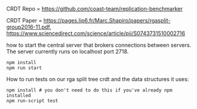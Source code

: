 CRDT Repo = https://github.com/coast-team/replication-benchmarker 

CRDT Paper = https://pages.lip6.fr/Marc.Shapiro/papers/rgasplit-group2016-11.pdf, 
https://www.sciencedirect.com/science/article/pii/S0743731510002716


how to start the central server that brokers connections between servers. The server currently runs on localhost port 2718.

```
npm install
npm run start
```

How to run tests on our rga split tree crdt and the data structures it uses:

```
npm install # you don't need to do this if you've already npm installed
npm run-script test
```

